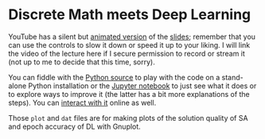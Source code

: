# Discrete Math meets Deep Learning

YouTube has a silent
but [animated version](https://youtu.be/6Bny3BDw500) of
the
[slides](https://github.com/satuelisa/DiscreteMath/blob/master/demo/demo.pdf);
remember that you can use the controls to slow it down or speed it up
to your liking. I will link the video of the lecture here if I secure
permission to record or stream it (not up to me to decide that this
time, sorry).

You can fiddle with the [Python
source](https://github.com/satuelisa/DiscreteMath/blob/master/demo/demo.py)
to play with the code on a stand-alone Python installation or the
[Jupyter
notebook](https://github.com/satuelisa/DiscreteMath/blob/master/demo/demo.ipynb)
to just see what it does or to explore ways to improve it (the latter
has a bit more explanations of the steps). You can [interact with
it](https://colab.research.google.com/github/satuelisa/DiscreteMath/blob/master/demo/demo.ipynb)
online as well.

Those `plot` and `dat` files are for making plots of the solution quality
of SA and epoch accuracy of DL with Gnuplot.
